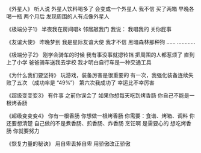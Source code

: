 
《外星人》
听人说
外星人饮料喝多了
会变成一个外星人
我不信
买了两箱
早晚各喝一瓶
两个月后
发现周围的人有点像外星人


《极端分子1》
半夜我在房间唱k
邻居敲我门
我说：
我唱我的
关你屁事


《友谊大使》
昨晚梦到
我是星际友谊大使
我才不信
黑暗森林那种狗
……
…………


《极端分子2》
刚学会骑车的时候
我有事没事就摁铃铛
把周围的人都惹烦了
直到上了小学
爸爸骑车送我去学校
我才明白自行车是一种交通工具


《为什么我们要坚持》
玩游戏，装备厉害是很重要的
有一次，我强化装备连续失败了五次
（成功率是 “49%”）
第六次我成功了
幸运比不幸厉害


《超级变变变3》
有件事
之前你误会了
如果你想每天吃到烤香肠
你自己不能是一根烤香肠


《超级变变变4》
你有一根香肠
你想做一根烤香肠
你需要：食谱、烤箱、调料
你还要想清楚
自己做的不是煮香肠、煎香肠、炸香肠
烹饪啊
是需要心的
想吃烤香肠
你就要努力


《恢复力量的秘诀》
用自卑丢掉自卑
用骄傲改正骄傲